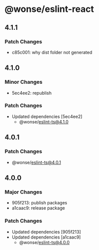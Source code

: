 # @wonse/eslint-react

## 4.1.1

### Patch Changes

- c85c001: why dist folder not generated

## 4.1.0

### Minor Changes

- 5ec4ee2: republish

### Patch Changes

- Updated dependencies [5ec4ee2]
  - @wonse/eslint-ts@4.1.0

## 4.0.1

### Patch Changes

- @wonse/eslint-ts@4.0.1

## 4.0.0

### Major Changes

- 905f213: publish packages
- a1caac9: release package

### Patch Changes

- Updated dependencies [905f213]
- Updated dependencies [a1caac9]
  - @wonse/eslint-ts@4.0.0
